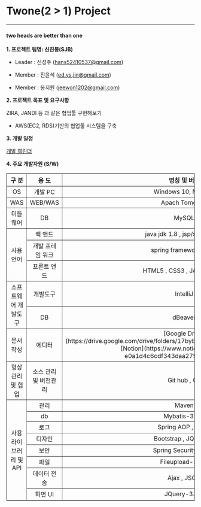 # Twone(2 > 1) Project
---
#### two heads are better than one

**1. 프로젝트 팀명: 신진봉(SJB)**
	
- Leader : 신성주 (hans52410537@gmail.com)
    
- Member : 진윤석 (ed.ys.jin@gmail.com)
    
- Member : 봉지원 (jeewon1202@gmail.com)


**2. 프로젝트 목표 및 요구사항**

ZIRA, JANDI 등 과 같은 협업툴 구현해보기


- AWS(EC2, RDS)기반의 협업툴 시스템을 구축


**3. 개발 일정**

[개발 캘린더](https://www.notion.so/baf9f0af8501482cb91c18ca9b801f20)


**4. 주요 개발자원 (S/W)**
<table border="1">
		<tr>
			<th>구 분</th>
			<th>용 도</th>
			<th>명칭 및 버전</th>
		</tr>
		<tr align="center">
			<td>OS</td>
			<td>개발 PC</td>
			<td>Windows 10, Mac OS</td>
		</tr>
		<tr align="center">
			<td>WAS</td>
			<td>WEB/WAS</td>
			<td>Apach Tomcat 9</td>
		</tr>
		<tr align="center">
			<td>미들웨어</td>
			<td>DB</td>
			<td>MySQL</td>
		</tr>
		<tr align="center">
			<td rowspan="3">사용 언어</td>
			<td>백 앤드</td>
			<td>java jdk 1.8 , jsp/servlet 3.1</td>
		</tr>
		<tr align="center">
			<td>개발 프레임 워크</td>
			<td>spring framework 5.0.2 </td>
		</tr>
		<tr align="center">
			<td>프론트 앤드</td>
			<td>HTML5 , CSS3 , JAVASCRIPT</td>
		</tr>
		<tr align="center">
			<td rowspan="2">소프트웨어 개발도구</td>
			<td>개발도구</td>
			<td>IntelliJ</td>
		</tr>
		<tr align="center">
			<td>DB</td>
			<td>dBeaver</td>
		</tr>
		<tr align="center">
			<td>문서 작성</td>
			<td>에디터</td>
			<td>[Google Drive](https://drive.google.com/drive/folders/17bybIQVKNMG0I_cRHtDqgadOedEauMU6)<br/>
				[Notion](https://www.notion.so/2-1-twone-e0a1d4c6cdf343daa27994d19a11cea1)<br/>
			</td>
		</tr>
		<tr align="center">
			<td>형상 관리및 협업</td>
			<td>소스 관리 및 버전관리</td>
			<td>Git hub , Git</td>
		</tr>
		<tr align="center">
			<td rowspan="13">사용 라이브러리 및 API</td>
			<td>관리</td>
			<td>Maven</td>
		</tr>
		<tr align="center">
			<td>db</td>
			<td>Mybatis-3.5.3</td>
		</tr>
		<tr align="center">
			<td>로그</td>
			<td>Spring AOP , Log4j</td>
		</tr>
		<tr align="center">
			<td>디자인</td>
			<td>Bootstrap , JQuery UI</td>
		</tr>
		<tr align="center">
			<td>보안</td>
			<td>Spring Security-5.0.8</td>
		</tr>
		<tr align="center">
			<td>파일</td>
			<td>Fileupload-1.3.1</td>
		</tr>
		<tr align="center">
			<td>데이터 전송</td>
			<td>Ajax , JSON</td>
		</tr>
		<tr align="center">
			<td>화면 UI</td>
			<td>JQuery-3.5.2</td>
		</tr>
	</table>
